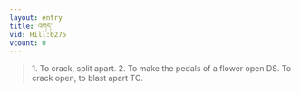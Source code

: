 ```yaml
---
layout: entry
title: འགད་
vid: Hill:0275
vcount: 0
---
```

> 1\. To crack, split apart\. 2\. To make the pedals of a flower open DS\. To crack open, to blast apart TC\.


